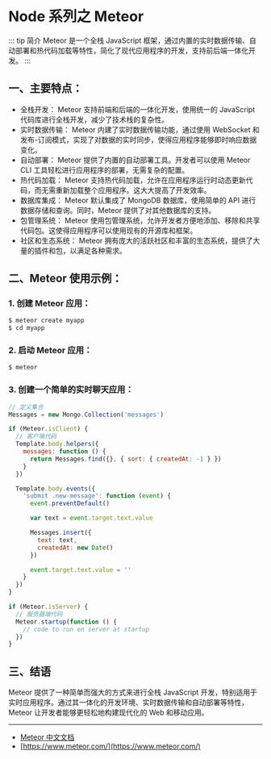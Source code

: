 # Node 系列之 Meteor

::: tip 简介
Meteor 是一个全栈 JavaScript 框架，通过内置的实时数据传输、自动部署和热代码加载等特性，简化了现代应用程序的开发，支持前后端一体化开发。
:::

## 一、主要特点：

- 全栈开发： Meteor 支持前端和后端的一体化开发，使用统一的 JavaScript 代码库进行全栈开发，减少了技术栈的复杂性。
- 实时数据传输： Meteor 内建了实时数据传输功能，通过使用 WebSocket 和发布-订阅模式，实现了对数据的实时同步，使得应用程序能够即时响应数据变化。
- 自动部署： Meteor 提供了内置的自动部署工具。开发者可以使用 Meteor CLI 工具轻松进行应用程序的部署，无需复杂的配置。
- 热代码加载： Meteor 支持热代码加载，允许在应用程序运行时动态更新代码，而无需重新加载整个应用程序。这大大提高了开发效率。
- 数据库集成： Meteor 默认集成了 MongoDB 数据库，使用简单的 API 进行数据存储和查询。同时，Meteor 提供了对其他数据库的支持。
- 包管理系统： Meteor 使用包管理系统，允许开发者方便地添加、移除和共享代码包。这使得应用程序可以使用现有的开源库和框架。
- 社区和生态系统： Meteor 拥有庞大的活跃社区和丰富的生态系统，提供了大量的插件和包，以满足各种需求。

## 二、Meteor 使用示例：

### 1. 创建 Meteor 应用：

```bash
$ meteor create myapp
$ cd myapp
```

### 2. 启动 Meteor 应用：

```bash
$ meteor
```

### 3. 创建一个简单的实时聊天应用：

```javascript
// 定义集合
Messages = new Mongo.Collection('messages')

if (Meteor.isClient) {
  // 客户端代码
  Template.body.helpers({
    messages: function () {
      return Messages.find({}, { sort: { createdAt: -1 } })
    }
  })

  Template.body.events({
    'submit .new-message': function (event) {
      event.preventDefault()

      var text = event.target.text.value

      Messages.insert({
        text: text,
        createdAt: new Date()
      })

      event.target.text.value = ''
    }
  })
}

if (Meteor.isServer) {
  // 服务器端代码
  Meteor.startup(function () {
    // code to run on server at startup
  })
}
```

## 三、结语

Meteor 提供了一种简单而强大的方式来进行全栈 JavaScript 开发，特别适用于实时应用程序。通过其一体化的开发环境、实时数据传输和自动部署等特性，Meteor 让开发者能够更轻松地构建现代化的 Web 和移动应用。

---

- [Meteor 中文文档](https://wizardforcel.gitbooks.io/meteor-doc/content/index.html)
- [https://www.meteor.com/](https://www.meteor.com/)
